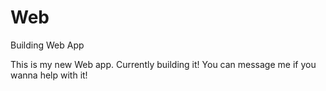 # Web
Building Web App

This is my new Web app. Currently building it! You can message me if you wanna help with it!
